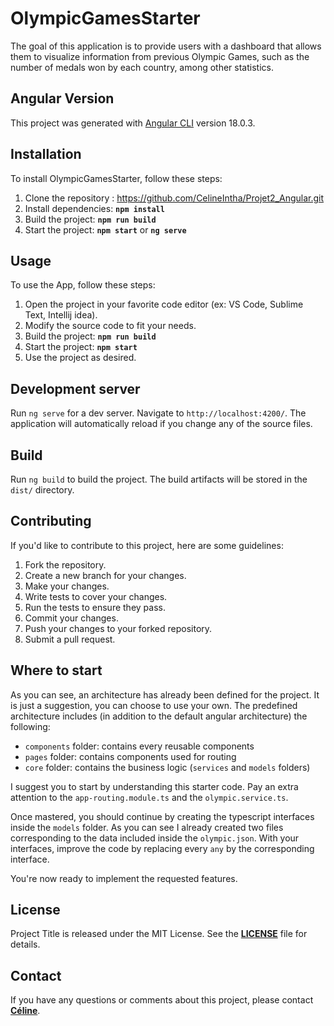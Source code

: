 # OlympicGamesStarter
The goal of this application is to provide users with a dashboard that allows them to visualize information from previous Olympic Games, such as the number of medals won by each country, among other statistics.

## Angular Version
This project was generated with [Angular CLI](https://github.com/angular/angular-cli) version 18.0.3.

## **Installation**

To install OlympicGamesStarter, follow these steps: 
1. Clone the repository : https://github.com/CelineIntha/Projet2_Angular.git
2. Install dependencies: **`npm install`**
3. Build the project: **`npm run build`**
4. Start the project: **`npm start`** or **`ng serve`**

## **Usage**

To use the App, follow these steps:

1. Open the project in your favorite code editor (ex: VS Code, Sublime Text, Intellij idea).
2. Modify the source code to fit your needs.
3. Build the project: **`npm run build`**
4. Start the project: **`npm start`**
5. Use the project as desired.


## Development server

Run `ng serve` for a dev server. Navigate to `http://localhost:4200/`. The application will automatically reload if you change any of the source files.

## Build

Run `ng build` to build the project. The build artifacts will be stored in the `dist/` directory.

## **Contributing**

If you'd like to contribute to this project, here are some guidelines:

1. Fork the repository.
2. Create a new branch for your changes.
3. Make your changes.
4. Write tests to cover your changes.
5. Run the tests to ensure they pass.
6. Commit your changes.
7. Push your changes to your forked repository.
8. Submit a pull request.

## Where to start

As you can see, an architecture has already been defined for the project. It is just a suggestion, you can choose to use your own. The predefined architecture includes (in addition to the default angular architecture) the following:

- `components` folder: contains every reusable components
- `pages` folder: contains components used for routing
- `core` folder: contains the business logic (`services` and `models` folders)

I suggest you to start by understanding this starter code. Pay an extra attention to the `app-routing.module.ts` and the `olympic.service.ts`.

Once mastered, you should continue by creating the typescript interfaces inside the `models` folder. As you can see I already created two files corresponding to the data included inside the `olympic.json`. With your interfaces, improve the code by replacing every `any` by the corresponding interface.

You're now ready to implement the requested features.

## **License**

Project Title is released under the MIT License. See the **[LICENSE](https://fr.wikipedia.org/wiki/Licence_MIT)** file for details.


## **Contact**

If you have any questions or comments about this project, please contact **[Céline](celine.intha@gmail.com)**.
